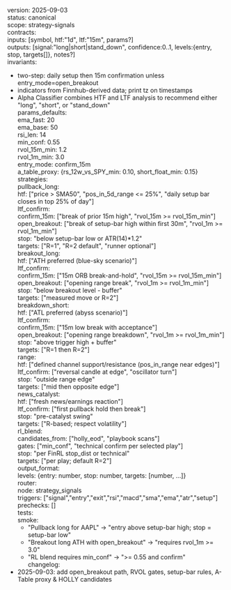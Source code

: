 version: 2025-09-03  
status: canonical  
scope: strategy-signals  
contracts:  
  inputs: [symbol, htf:"1d", ltf:"15m", params?]  
  outputs: [signal:"long|short|stand_down", confidence:0..1, levels:{entry, stop, targets[]}, notes?]  
invariants:  
  - two-step: daily setup then 15m confirmation unless entry_mode=open_breakout  
  - indicators from Finnhub-derived data; print tz on timestamps  
  - Alpha Classifier combines HTF and LTF analysis to recommend either "long", "short", or "stand_down"  
params_defaults:  
  ema_fast: 20  
  ema_base: 50  
  rsi_len: 14  
  min_conf: 0.55  
  rvol_15m_min: 1.2  
  rvol_1m_min: 3.0  
  entry_mode: confirm_15m  
  a_table_proxy: {rs_12w_vs_SPY_min: 0.10, short_float_min: 0.15}  
strategies:  
  pullback_long:  
    htf: ["price > SMA50", "pos_in_5d_range <= 25%", "daily setup bar closes in top 25% of day"]  
    ltf_confirm:  
      confirm_15m: ["break of prior 15m high", "rvol_15m >= rvol_15m_min"]  
      open_breakout: ["break of setup-bar high within first 30m", "rvol_1m >= rvol_1m_min"]  
    stop: "below setup-bar low or ATR(14)*1.2"  
    targets: ["R=1", "R=2 default", "runner optional"]  
  breakout_long:  
    htf: ["ATH preferred (blue-sky scenario)"]  
    ltf_confirm:  
      confirm_15m: ["15m ORB break-and-hold", "rvol_15m >= rvol_15m_min"]  
      open_breakout: ["opening range break", "rvol_1m >= rvol_1m_min"]  
    stop: "below breakout level - buffer"  
    targets: ["measured move or R=2"]  
  breakdown_short:  
    htf: ["ATL preferred (abyss scenario)"]  
    ltf_confirm:  
      confirm_15m: ["15m low break with acceptance"]  
      open_breakout: ["opening range breakdown", "rvol_1m >= rvol_1m_min"]  
    stop: "above trigger high + buffer"  
    targets: ["R=1 then R=2"]  
  range:  
    htf: ["defined channel support/resistance (pos_in_range near edges)"]  
    ltf_confirm: ["reversal candle at edge", "oscillator turn"]  
    stop: "outside range edge"  
    targets: ["mid then opposite edge"]  
  news_catalyst:  
    htf: ["fresh news/earnings reaction"]  
    ltf_confirm: ["first pullback hold then break"]  
    stop: "pre-catalyst swing"  
    targets: ["R-based; respect volatility"]  
  rl_blend:  
    candidates_from: ["holly_eod", "playbook scans"]  
    gates: ["min_conf", "technical confirm per selected play"]  
    stop: "per FinRL stop_dist or technical"  
    targets: ["per play; default R=2"]  
output_format:  
  levels: {entry: number, stop: number, targets: [number, ...]}  
router:  
  node: strategy_signals  
  triggers: ["signal","entry","exit","rsi","macd","sma","ema","atr","setup"]  
  prechecks: []  
tests:  
  smoke:  
    - "Pullback long for AAPL" -> "entry above setup-bar high; stop = setup-bar low"  
    - "Breakout long ATH with open_breakout" -> "requires rvol_1m >= 3.0"  
    - "RL blend requires min_conf" -> ">= 0.55 and confirm"  
changelog:  
  - 2025-09-03: add open_breakout path, RVOL gates, setup-bar rules, A-Table proxy & HOLLY candidates  
